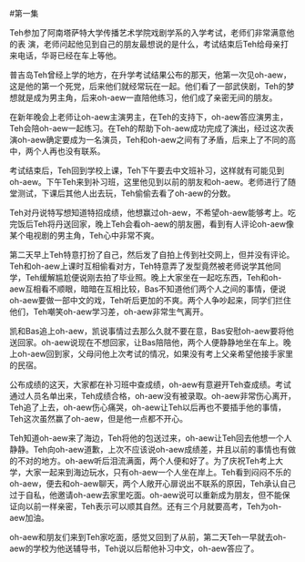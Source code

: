 #第一集

   Teh参加了阿南塔萨特大学传播艺术学院戏剧学系的入学考试，老师们非常满意他的表 演，老师问起他见到自己的朋友最想说的是什么，考试结束后Teh给母亲打来电话，华哥已经在车上等他。

   普吉岛Teh曾经上学的地方，在升学考试结果公布的那天，他第一次见oh-aew，这是他的第一个死党，后来他们就经常玩在一起。他们看了一部武侠剧，Teh的梦想就是成为男主角，后来oh-aew一直陪他练习，他们成了亲密无间的朋友。

   在新年晚会上老师让oh-aew主演男主，在Teh的支持下，oh-aew答应演男主，Teh会陪oh-aew一起练习。在Teh的帮助下oh-aew成功完成了演出，经过这次表演oh-aew确定要成为一名演员，Teh和oh-aew之间有了矛盾，后来上了不同的高中，两个人再也没有联系。

   考试结束后，Teh回到学校上课，Teh下午要去中文班补习，这样就有可能见到oh-aew。下午Teh来到补习班，这里他见到以前的朋友和oh-aew。老师进行了随堂测试，下课后其他人出去玩，Teh偷偷去看了oh-aew的分数。

   Teh对丹说特写想知道特招成绩，他想赢过oh-aew，不希望oh-aew能够考上。吃完饭后Teh将丹送回家，晚上Teh会看oh-aew的朋友圈，看到有人评论oh-aew像某个电视剧的男主角，Teh心中非常不爽。

   第二天早上Teh特意打扮了自己，然后发了自拍上传到社交网上，但并没有评论。Teh和oh-aew上课时互相偷看对方，Teh特意弄了发型竟然被老师说学其他同学，Teh缓解尴尬便说刚去拍了毕业照。晚上大家坐在一起吃东西，Teh和oh-aew互相看不顺眼，暗暗在互相比较，Bas不知道他们两个人之间的事情，便说oh-aew要做一部中文的戏，Teh听后更加的不爽。两个人争吵起来，同学们拦住他们，Teh嘲笑oh-aew学习差，oh-aew非常生气离开。

   凯和Bas追上oh-aew，凯说事情过去那么久就不要在意，Bas安慰oh-aew要将他送回家。oh-aew说现在不想回家，让Bas陪陪他，两个人便静静地坐在车上。晚上oh-aew回到家，父母问他上次考试的情况，如果没有考上父亲希望他接手家里的民宿。

   公布成绩的这天，大家都在补习班中查成绩，oh-aew有意避开Teh查成绩。考试通过人员名单出来，Teh成绩合格，oh-aew没有被录取。oh-aew非常伤心离开，Teh追了上去，oh-aew伤心痛哭，oh-aew让Teh以后再也不要插手他的事情，Teh这次虽然赢了oh-aew，但是他一点都不开心。

   Teh知道oh-aew来了海边，Teh将他的包送过来，oh-aew让Teh回去他想一个人静静。Teh向oh-aew道歉，上次不应该说oh-aew成绩差，并且以前的事情也有做的不对的地方。oh-aew听后泪流满面，两个人便和好了。为了庆祝Teh考上大学，大家一起来到海边玩水，只有oh-aew一个人坐在岸上。Teh看到闷闷不乐的oh-aew，便去和oh-aew聊天，两个人敞开心扉说出不联系的原因，Teh承认自己过于自私，他邀请oh-aew去家里吃面。oh-aew说可以重新成为朋友，但不能保证向以前一样亲密，Teh表示可以顺其自然。还有三个月就要高考，Teh为oh-aew加油。

   oh-aew和朋友们来到Teh家吃面，感觉又回到了从前，第二天Teh一早就去oh-aew的学校为他送辅导书，Teh说以后帮他补习中文，oh-aew答应了。


